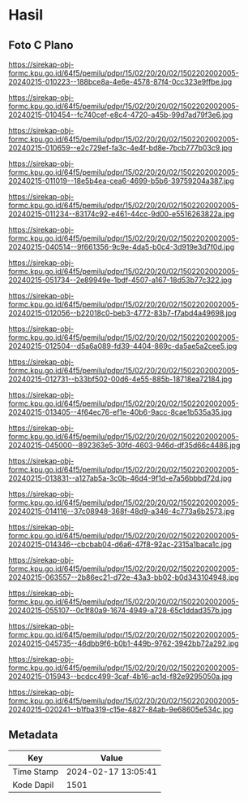 # Hasil

## Foto C Plano

https://sirekap-obj-formc.kpu.go.id/64f5/pemilu/pdpr/15/02/20/20/02/1502202002005-20240215-010223--188bce8a-4e6e-4578-87f4-0cc323e9ffbe.jpg

https://sirekap-obj-formc.kpu.go.id/64f5/pemilu/pdpr/15/02/20/20/02/1502202002005-20240215-010454--fc740cef-e8c4-4720-a45b-99d7ad79f3e6.jpg

https://sirekap-obj-formc.kpu.go.id/64f5/pemilu/pdpr/15/02/20/20/02/1502202002005-20240215-010659--e2c729ef-fa3c-4e4f-bd8e-7bcb777b03c9.jpg

https://sirekap-obj-formc.kpu.go.id/64f5/pemilu/pdpr/15/02/20/20/02/1502202002005-20240215-011019--18e5b4ea-cea6-4699-b5b6-39759204a387.jpg

https://sirekap-obj-formc.kpu.go.id/64f5/pemilu/pdpr/15/02/20/20/02/1502202002005-20240215-011234--83174c92-e461-44cc-9d00-e5516263822a.jpg

https://sirekap-obj-formc.kpu.go.id/64f5/pemilu/pdpr/15/02/20/20/02/1502202002005-20240215-040514--9f661356-9c9e-4da5-b0c4-3d919e3d7f0d.jpg

https://sirekap-obj-formc.kpu.go.id/64f5/pemilu/pdpr/15/02/20/20/02/1502202002005-20240215-051734--2e89949e-1bdf-4507-a167-18d53b77c322.jpg

https://sirekap-obj-formc.kpu.go.id/64f5/pemilu/pdpr/15/02/20/20/02/1502202002005-20240215-012056--b22018c0-beb3-4772-83b7-f7abd4a49698.jpg

https://sirekap-obj-formc.kpu.go.id/64f5/pemilu/pdpr/15/02/20/20/02/1502202002005-20240215-012504--d5a6a089-fd39-4404-869c-da5ae5a2cee5.jpg

https://sirekap-obj-formc.kpu.go.id/64f5/pemilu/pdpr/15/02/20/20/02/1502202002005-20240215-012731--b33bf502-00d6-4e55-885b-18718ea72184.jpg

https://sirekap-obj-formc.kpu.go.id/64f5/pemilu/pdpr/15/02/20/20/02/1502202002005-20240215-013405--4f64ec76-ef1e-40b6-9acc-8cae1b535a35.jpg

https://sirekap-obj-formc.kpu.go.id/64f5/pemilu/pdpr/15/02/20/20/02/1502202002005-20240215-045000--892363e5-30fd-4603-946d-df35d66c4486.jpg

https://sirekap-obj-formc.kpu.go.id/64f5/pemilu/pdpr/15/02/20/20/02/1502202002005-20240215-013831--a127ab5a-3c0b-46d4-9f1d-e7a56bbbd72d.jpg

https://sirekap-obj-formc.kpu.go.id/64f5/pemilu/pdpr/15/02/20/20/02/1502202002005-20240215-014116--37c08948-368f-48d9-a346-4c773a6b2573.jpg

https://sirekap-obj-formc.kpu.go.id/64f5/pemilu/pdpr/15/02/20/20/02/1502202002005-20240215-014346--cbcbab04-d6a6-47f8-92ac-2315a1baca1c.jpg

https://sirekap-obj-formc.kpu.go.id/64f5/pemilu/pdpr/15/02/20/20/02/1502202002005-20240215-063557--2b86ec21-d72e-43a3-bb02-b0d343104948.jpg

https://sirekap-obj-formc.kpu.go.id/64f5/pemilu/pdpr/15/02/20/20/02/1502202002005-20240215-055107--0c1f80a9-1674-4949-a728-65c1ddad357b.jpg

https://sirekap-obj-formc.kpu.go.id/64f5/pemilu/pdpr/15/02/20/20/02/1502202002005-20240215-045735--46dbb9f6-b0b1-449b-9762-3942bb72a292.jpg

https://sirekap-obj-formc.kpu.go.id/64f5/pemilu/pdpr/15/02/20/20/02/1502202002005-20240215-015943--bcdcc499-3caf-4b16-ac1d-f82e9295050a.jpg

https://sirekap-obj-formc.kpu.go.id/64f5/pemilu/pdpr/15/02/20/20/02/1502202002005-20240215-020241--b1fba319-c15e-4827-84ab-9e68605e534c.jpg


## Metadata

| Key        | Value               |
| ---------- | ------------------- |
| Time Stamp | 2024-02-17 13:05:41 |
| Kode Dapil | 1501                |



